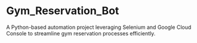 # Gym_Reservation_Bot
A Python-based automation project leveraging Selenium and Google Cloud Console to streamline gym reservation processes efficiently.
